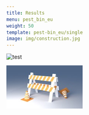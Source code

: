 ```yaml
---
title: Results
menu: pest_bin_eu
weight: 50
template: pest-bin_eu/single
image: img/construction.jpg
---
```



![test](pestbin_img/pb-home.png)

![](img/construction.jpg)